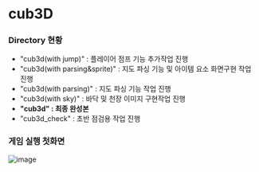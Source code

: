 # cub3D

### Directory 현황

 - "cub3d(with jump)" : 플레이어 점프 기능 추가작업 진행
 - "cub3d(with parsing&sprite)" : 지도 파싱 기능 및 아이템 요소 화면구현 작업 진행
 - "cub3d(with parsing)" : 지도 파싱 기능 작업 진행
 - "cub3d(with sky)" : 바닥 및 천장 이미지 구현작업 진행
 - **"cub3d" : 최종 완성본**
 - "cub3d_check" : 초반 점검용 작업 진행

### 게임 실행 첫화면
![image](https://user-images.githubusercontent.com/76440511/163714350-7b0b93e5-7767-44a9-a611-3e0353e02db6.png)
